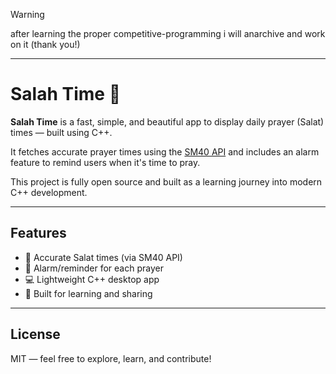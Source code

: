 > [!WARNING]
> after learning the proper competitive-programming i will anarchive and work on it (thank you!)

---

# Salah Time 🕌

**Salah Time** is a fast, simple, and beautiful app to display daily prayer (Salat) times — built using C++.

It fetches accurate prayer times using the [SM40 API](https://apps.bdwebs.com/salattimes/api/v2) and includes an alarm feature to remind users when it's time to pray.

This project is fully open source and built as a learning journey into modern C++ development.

---

## Features

- 🔹 Accurate Salat times (via SM40 API)
- 🔔 Alarm/reminder for each prayer
- 💻 Lightweight C++ desktop app
- 🧠 Built for learning and sharing

---

## License

MIT — feel free to explore, learn, and contribute!
